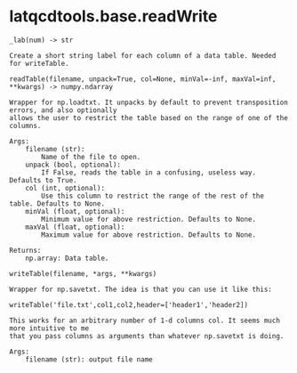 latqcdtools.base.readWrite
=============

`_lab(num) -> str`
 
    Create a short string label for each column of a data table. Needed for writeTable. 
    
`readTable(filename, unpack=True, col=None, minVal=-inf, maxVal=inf, **kwargs) -> numpy.ndarray`
 
    Wrapper for np.loadtxt. It unpacks by default to prevent transposition errors, and also optionally
    allows the user to restrict the table based on the range of one of the columns.

    Args:
        filename (str):
            Name of the file to open. 
        unpack (bool, optional): 
            If False, reads the table in a confusing, useless way. Defaults to True.
        col (int, optional): 
            Use this column to restrict the range of the rest of the table. Defaults to None.
        minVal (float, optional): 
            Minimum value for above restriction. Defaults to None.
        maxVal (float, optional):
            Maximum value for above restriction. Defaults to None.

    Returns:
        np.array: Data table. 
    
`writeTable(filename, *args, **kwargs)`
 
    Wrapper for np.savetxt. The idea is that you can use it like this:
    
    writeTable('file.txt',col1,col2,header=['header1','header2])
    
    This works for an arbitrary number of 1-d columns col. It seems much more intuitive to me 
    that you pass columns as arguments than whatever np.savetxt is doing.

    Args:
        filename (str): output file name
    
